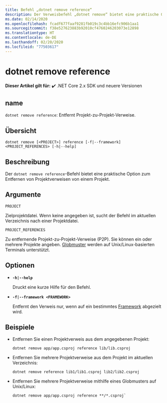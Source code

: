 ```yaml
---
title: Befehl „dotnet remove reference“
description: Der Verweisbefehl „dotnet remove“ bietet eine praktische Option zum Entfernen von Projekt-zu-Projekt-Verweisen.
ms.date: 02/14/2020
ms.openlocfilehash: fcadf677faaf9281fb019c3c4bb16efc906b1aa1
ms.sourcegitcommit: f38e527623883b92010cf4760246203073e12898
ms.translationtype: HT
ms.contentlocale: de-DE
ms.lasthandoff: 02/20/2020
ms.locfileid: "77503617"
---
```

# <a name="dotnet-remove-reference"></a>dotnet remove reference

**Dieser Artikel gilt für:** ✔️ .NET Core 2.x SDK und neuere Versionen

## <a name="name"></a>name

`dotnet remove reference`: Entfernt Projekt-zu-Projekt-Verweise.

## <a name="synopsis"></a>Übersicht

```dotnetcli
dotnet remove [<PROJECT>] reference [-f|--framework] <PROJECT_REFERENCES> [-h|--help]
```

## <a name="description"></a>Beschreibung

Der `dotnet remove reference`-Befehl bietet eine praktische Option zum Entfernen von Projektverweisen von einem Projekt.

## <a name="arguments"></a>Argumente

`PROJECT`

Zielprojektdatei. Wenn keine angegeben ist, sucht der Befehl im aktuellen Verzeichnis nach einer Projektdatei.

`PROJECT_REFERENCES`

Zu entfernende Projekt-zu-Projekt-Verweise (P2P). Sie können ein oder mehrere Projekte angeben. [Globmuster](https://en.wikipedia.org/wiki/Glob_(programming)) werden auf Unix/Linux-basierten Terminals unterstützt.

## <a name="options"></a>Optionen

- **`-h|--help`**

  Druckt eine kurze Hilfe für den Befehl.

- **`-f|--framework <FRAMEWORK>`**

  Entfernt den Verweis nur, wenn auf ein bestimmtes [Framework](../../standard/frameworks.md) abgezielt wird.

## <a name="examples"></a>Beispiele

- Entfernen Sie einen Projektverweis aus dem angegebenen Projekt:

  ```dotnetcli
  dotnet remove app/app.csproj reference lib/lib.csproj
  ```

- Entfernen Sie mehrere Projektverweise aus dem Projekt im aktuellen Verzeichnis:

  ```dotnetcli
  dotnet remove reference lib1/lib1.csproj lib2/lib2.csproj
  ```

- Entfernen Sie mehrere Projektverweise mithilfe eines Globmusters auf Unix/Linux:

  ```dotnetcli
  dotnet remove app/app.csproj reference **/*.csproj`
  ```
